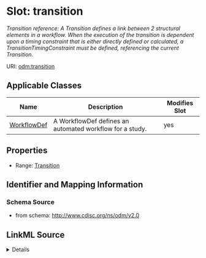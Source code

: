 # Slot: transition


_Transition reference: A Transition defines a link between 2 structural elements in a workflow. When the execution of the transition is dependent upon a timing constraint that is either directly defined or calculated, a TransitionTimingConstraint must be defined, referencing the current Transition._



URI: [odm:transition](http://www.cdisc.org/ns/odm/v2.0/transition)



<!-- no inheritance hierarchy -->




## Applicable Classes

| Name | Description | Modifies Slot |
| --- | --- | --- |
[WorkflowDef](WorkflowDef.md) | A WorkflowDef defines an automated workflow for a study. |  yes  |







## Properties

* Range: [Transition](Transition.md)





## Identifier and Mapping Information







### Schema Source


* from schema: http://www.cdisc.org/ns/odm/v2.0




## LinkML Source

<details>
```yaml
name: transition
description: 'Transition reference: A Transition defines a link between 2 structural
  elements in a workflow. When the execution of the transition is dependent upon a
  timing constraint that is either directly defined or calculated, a TransitionTimingConstraint
  must be defined, referencing the current Transition.'
from_schema: http://www.cdisc.org/ns/odm/v2.0
rank: 1000
identifier: false
alias: transition
domain_of:
- WorkflowDef
range: Transition

```
</details>